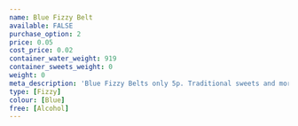 ```yaml
---
name: Blue Fizzy Belt
available: FALSE
purchase_option: 2
price: 0.05
cost_price: 0.02
container_water_weight: 919
container_sweets_weight: 0
weight: 0
meta_description: 'Blue Fizzy Belts only 5p. Traditional sweets and more at Humbugs Confectionery Store. Specialists in satisfying your sweet tooth!'
type: [Fizzy]
colour: [Blue]
free: [Alcohol]
---
```

